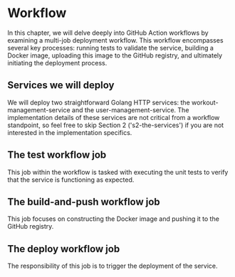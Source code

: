 # Workflow
In this chapter, we will delve deeply into GitHub Action workflows by examining a multi-job deployment workflow. This workflow encompasses several key processes: running tests to validate the service, building a Docker image, uploading this image to the GitHub registry, and ultimately initiating the deployment process.

## Services we will deploy
We will deploy two straightforward Golang HTTP services: the workout-management-service and the user-management-service. The implementation details of these services are not critical from a workflow standpoint, so feel free to skip Section 2 ('s2-the-services') if you are not interested in the implementation specifics.

## The test workflow job
This job within the workflow is tasked with executing the unit tests to verify that the service is functioning as expected.

## The build-and-push workflow job
This job focuses on constructing the Docker image and pushing it to the GitHub registry.

## The deploy workflow job
The responsibility of this job is to trigger the deployment of the service.